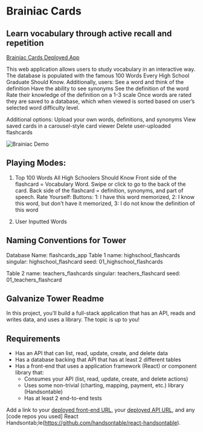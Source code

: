 # Brainiac Cards
## Learn vocabulary through active recall and repetition
[Brainiac Cards Deployed App](https://braniac-cards.herokuapp.com/) 


This web application allows users to study vocabulary in an interactive way. The database is populated with the famous 100 Words Every High School Graduate Should Know. Additionally, users:
See a word and think of the definition
Have the ability to see synonyms
See the definition of the word
Rate their knowledge of the definition on a 1-3 scale
Once words are rated they are saved to a database, which when viewed is sorted based on user’s selected word difficulty level.

Additional options: 
Upload your own words, definitions, and synonyms 
View saved cards in a carousel-style card viewer 
Delete user-uploaded flashcards


![Brainiac Demo](https://github.com/BryanLong14/frontend_flashcards_app/blob/master/src/assets/BraniacMovie%20(1).gif)


## Playing Modes:
1. Top 100 Words All High Schoolers Should Know
  Front side of the flashcard = Vocabulary Word. Swipe or click to go to the back of the card.
  Back side of the flashcard = definition, synonyms, and part of speech.
    Rate Yourself: Buttons:
        1: I have this word memorized, 
        2: I know this word, but don't have it memorized,
        3: I do not know the definition of this word


2. User Inputted Words


## Naming Conventions for Tower
Database Name: flashcards_app
Table 1 name: highschool_flashcards
	singular: highschool_flashcard
	seed: 01_highschool_flashcards

Table 2 name: teachers_flashcards
	singular: teachers_flashcard
	seed: 01_teachers_flashcard


## Galvanize Tower Readme
In this project, you'll build a full-stack application that has an API, reads and writes data, and uses a library. The topic is up to you!


## Requirements
* Has an API that can list, read, update, create, and delete data
* Has a database backing that API that has at least 2 different tables
* Has a front-end that uses a application framework (React) or component library that:
    * Consumes your API (list, read, update, create, and delete actions)
    * Uses some non-trivial (charting, mapping, payment, etc.) library (Handsontable)
    * Has at least 2 end-to-end tests

Add a link to your [deployed front-end URL](https://braniac-cards.herokuapp.com/), your [deployed API URL](https://sleepy-sea-27116.herokuapp.com/), and any [code repos you used] React Handsontab;le(https://github.com/handsontable/react-handsontable).
